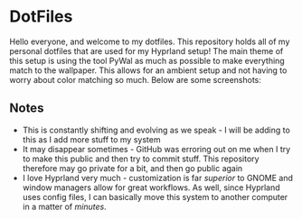 # DotFiles

Hello everyone, and welcome to my dotfiles.  This repository holds all of my personal dotfiles that are used for my Hyprland
setup! The main theme of this setup is using the tool PyWal as much as possible to make everything match to the wallpaper. 
This allows for an ambient setup and not having to worry about color matching so much.  Below are some screenshots:

## Notes

- This is constantly shifting and evolving as we speak - I will be adding to this as I add more stuff to my system
- It may disappear sometimes - GitHub was erroring out on me when I try to make this public and then try to commit stuff. This repository therefore may go private for a bit, and then go public again
- I love Hyprland very much - customization is far _superior_ to GNOME and window managers allow for great workflows.  As well, since Hyprland uses config files, I can basically move this system to another computer in a matter of _minutes_.  


